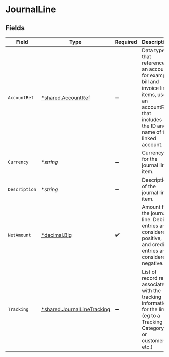 # JournalLine


## Fields

| Field                                                                                                                                                 | Type                                                                                                                                                  | Required                                                                                                                                              | Description                                                                                                                                           |
| ----------------------------------------------------------------------------------------------------------------------------------------------------- | ----------------------------------------------------------------------------------------------------------------------------------------------------- | ----------------------------------------------------------------------------------------------------------------------------------------------------- | ----------------------------------------------------------------------------------------------------------------------------------------------------- |
| `AccountRef`                                                                                                                                          | [*shared.AccountRef](../../../pkg/models/shared/accountref.md)                                                                                        | :heavy_minus_sign:                                                                                                                                    | Data types that reference an account, for example bill and invoice line items, use an accountRef that includes the ID and name of the linked account. |
| `Currency`                                                                                                                                            | **string*                                                                                                                                             | :heavy_minus_sign:                                                                                                                                    | Currency for the journal line item.                                                                                                                   |
| `Description`                                                                                                                                         | **string*                                                                                                                                             | :heavy_minus_sign:                                                                                                                                    | Description of the journal line item.                                                                                                                 |
| `NetAmount`                                                                                                                                           | [*decimal.Big](https://pkg.go.dev/github.com/ericlagergren/decimal#Big)                                                                               | :heavy_check_mark:                                                                                                                                    | Amount for the journal line. Debit entries are considered positive, and credit entries are considered negative.                                       |
| `Tracking`                                                                                                                                            | [*shared.JournalLineTracking](../../../pkg/models/shared/journallinetracking.md)                                                                      | :heavy_minus_sign:                                                                                                                                    | List of record refs associated with the tracking information for the line (eg to a Tracking Category, or customer etc.)                               |